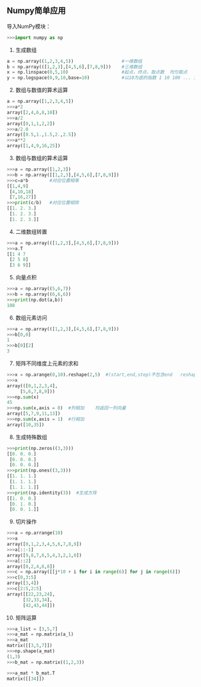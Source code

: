 ## Numpy简单应用



导入NumPy模块：

```python
>>>import numpy as np
```



1. 生成数组

```python
a = np.array((1,2,3,4,5))                  #一维数组
b = np.array(([1,2,3],[4,5,6],[7,8,9]))    #三维数组
x = np.linspace(0,5,10)		               #起点，终点，取点数  均匀取点
y = np.logspace(0,9,10,base=10)            #以10为底的指数 1 10 100 ... 1e9
```



2.  数组与数值的算术运算

```python
a = np.array([1,2,3,4,5])
>>>a*2
array([2,4,6,8,10])
>>>a/2
array([0,1,1,2,2])
>>>a/2.0
array([0.5,1.,1.5,2.,2.5])
>>>a**2
array([1,4,9,16,25])
```



3. 数组与数组的算术运算

```python
>>>a = np.array([1,2,3])
>>>b = np.array([[1,2,3],[4,5,6],[7,8,9]])
>>>c=a*b        #对应位置相乘
[[1,4,9]
 [4,10,18]
 [7,16,27]]
>>>print(c/b)   #对应位置相除
[[1. 2. 3.]
 [1. 2. 3.]
 [1. 2. 3.]]

```



4. 二维数组转置

```python
>>>a = np.array(([1,2,3],[4,5,6],[7,8,9]))
>>>a.T
[[1 4 7
 [2 5 8]
 [3 6 9]]
```



5. 向量点积

```python
>>>a = np.array((5,6,7))
>>>b = np.array((6,6,6))
>>>print(np.dot(a,b))
108
```



6. 数组元素访问

```python
>>>a = np.array(([1,2,3],[4,5,6],[7,8,9]))
>>>b[0,0]
1
>>>b[0][2]
3
```



7. 矩阵不同维度上元素的求和

```python
>>>x = np.arange(0,10).reshape(2,5)  #(start,end,step)不包含end   reshape 改变数组形状
>>>x
array(([0,1,2,3,4],
     [5,6,7,8,9]))
>>>np.sum(x)
45
>>>np.sum(x,axis = 0)  #列相加    均返回一列向量
array([5,7,9,11,13])
>>>np.sum(x,axis = 1)  #行相加
array([10,35])
```



8. 生成特殊数组

```python
>>>print(np.zeros((3,3)))
[[0. 0. 0.]
 [0. 0. 0.]
 [0. 0. 0.]]
>>>print(np.ones((3,3)))
[[1. 1. 1.]
 [1. 1. 1.]
 [1. 1. 1.]]
>>>print(np.identity(3))  #生成方阵
[[1. 0. 0.]
 [0. 1. 0.]
 [0. 0. 1.]]
```



9. 切片操作

```python
>>>a = np.arrange(10)
>>>a
array([0,1,2,3,4,5,6,7,8,9])
>>>a[::-1]
array([9,8,7,6,5,4,3,2,1,0])
>>>a[::2]
array([0,2,4,6,8])
>>>c = np.array([[j*10 + i for i in range(6)] for j in range(6)])
>>>c[0,3:5]
array([3,4])
>>>c[2:5,2:5]
array([[22,23,24],
      [32,33,34],
      [42,43,44]])


```



10. 矩阵运算

```python
>>>a_list = [3,5,7]
>>>a_mat = np.matrix(a_l)
>>>a_mat
matrix([[3,5,7]])
>>>np.shape(a_mat)
(1,3)
>>>b_mat = np.matrix((1,2,3))

>>>a_mat * b_mat.T
matrix([[34]])
```

